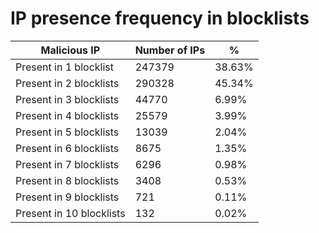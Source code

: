 # IP presence frequency in blocklists
| Malicious IP | Number of IPs | % |
|----|----|----|
| Present in 1 blocklist | 247379 | 38.63% |
| Present in 2 blocklists | 290328 | 45.34% |
| Present in 3 blocklists | 44770 | 6.99% |
| Present in 4 blocklists | 25579 | 3.99% |
| Present in 5 blocklists | 13039 | 2.04% |
| Present in 6 blocklists | 8675 | 1.35% |
| Present in 7 blocklists | 6296 | 0.98% |
| Present in 8 blocklists | 3408 | 0.53% |
| Present in 9 blocklists | 721 | 0.11% |
| Present in 10 blocklists | 132 | 0.02% |
